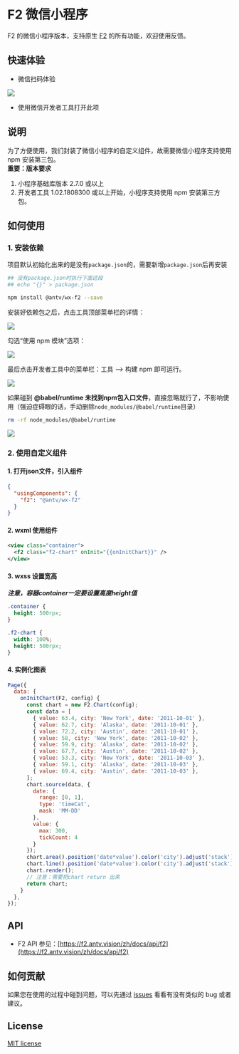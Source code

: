 # F2 微信小程序

F2 的微信小程序版本，支持原生 [F2](https://f2.antv.vision/) 的所有功能，欢迎使用反馈。

## 快速体验

- 微信扫码体验

![](https://gw.alipayobjects.com/zos/rmsportal/wmRJtPHkkoimGbPCeScc.jpg#align=left&display=inline&height=344&originHeight=344&originWidth=344&status=done&style=none&width=344)

- 使用微信开发者工具打开此项

## 说明
为了方便使用，我们封装了微信小程序的自定义组件，故需要微信小程序支持使用 npm 安装第三包。<br />**重要：版本要求**

1. 小程序基础库版本 2.7.0 或以上
1. 开发者工具 1.02.1808300 或以上开始，小程序支持使用 npm 安装第三方包。


## 如何使用
### 1. 安装依赖
项目默认初始化出来的是没有`package.json`的，需要新增`package.json`后再安装

```bash
## 没有package.json时执行下面这段
## echo "{}" > package.json

npm install @antv/wx-f2 --save
```

安装好依赖包之后，点击工具顶部菜单栏的详情：

![](https://gw.alipayobjects.com/zos/rmsportal/sAYeeUhRjrchjvJONsvp.png#align=left&display=inline&height=314&originHeight=314&originWidth=582&status=done&style=none&width=582)

勾选“使用 npm 模块”选项：

![](https://gw.alipayobjects.com/zos/rmsportal/NLCSaOYDPNQVaIAZBoiC.png#align=left&display=inline&height=1596&originHeight=1596&originWidth=1054&status=done&style=none&width=1054)

最后点击开发者工具中的菜单栏：工具 --> 构建 npm 即可运行。

![](https://gw.alipayobjects.com/zos/rmsportal/kORAowbzpNioXseBQoxC.png#align=left&display=inline&height=746&originHeight=746&originWidth=392&status=done&style=none&width=392)

如果碰到 **@babel/runtime 未找到npm包入口文件**，直接忽略就行了，不影响使用（强迫症碍眼的话，手动删除`node_modules/@babel/runtime`目录）
```bash
rm -rf node_modules/@babel/runtime
```
![](https://gw.alipayobjects.com/zos/finxbff/compress-tinypng/8997fffd-f9e4-45e4-b773-45f85e33f2f2.jpg)

### 2. 使用自定义组件
#### 1. 打开json文件，引入组件
```json
{
  "usingComponents": {
    "f2": "@antv/wx-f2"
  }
}
```

#### 2. wxml 使用组件
```xml
<view class="container">
  <f2 class="f2-chart" onInit="{{onInitChart}}" />
</view>
```

#### 3. wxss 设置宽高 
***注意，容器container一定要设置高度height值***
```css
.container {
  height: 500rpx;
}

.f2-chart {
  width: 100%;
  height: 500rpx;
}
```

#### 4. 实例化图表
```js
Page({
  data: {
    onInitChart(F2, config) {
      const chart = new F2.Chart(config);
      const data = [
        { value: 63.4, city: 'New York', date: '2011-10-01' },
        { value: 62.7, city: 'Alaska', date: '2011-10-01' },
        { value: 72.2, city: 'Austin', date: '2011-10-01' },
        { value: 58, city: 'New York', date: '2011-10-02' },
        { value: 59.9, city: 'Alaska', date: '2011-10-02' },
        { value: 67.7, city: 'Austin', date: '2011-10-02' },
        { value: 53.3, city: 'New York', date: '2011-10-03' },
        { value: 59.1, city: 'Alaska', date: '2011-10-03' },
        { value: 69.4, city: 'Austin', date: '2011-10-03' },
      ];
      chart.source(data, {
        date: {
          range: [0, 1],
          type: 'timeCat',
          mask: 'MM-DD'
        },
        value: {
          max: 300,
          tickCount: 4
        }
      });
      chart.area().position('date*value').color('city').adjust('stack');
      chart.line().position('date*value').color('city').adjust('stack');
      chart.render();
      // 注意：需要把chart return 出来
      return chart;
    }
  },
});
```

## API

- F2 API 参见：[https://f2.antv.vision/zh/docs/api/f2](https://f2.antv.vision/zh/docs/api/f2)

## 如何贡献

如果您在使用的过程中碰到问题，可以先通过 [issues](https://github.com/antvis/wx-f2/issues) 看看有没有类似的 bug 或者建议。

## License

[MIT license](https://github.com/antvis/wx-f2/blob/master/LICENSE)
